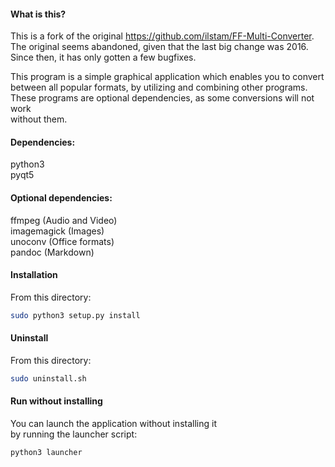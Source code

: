 #### What is this?  
This is a fork of the original https://github.com/ilstam/FF-Multi-Converter.  
The original seems abandoned, given that the last big change was 2016.  
Since then, it has only gotten a few bugfixes.  
  
This program is a simple graphical application which enables you to convert  
between all popular formats, by utilizing and combining other programs.  
These programs are optional dependencies, as some conversions will not work  
without them.  

#### Dependencies:
python3  
pyqt5  

#### Optional dependencies:
ffmpeg (Audio and Video)  
imagemagick (Images)  
unoconv (Office formats)  
pandoc (Markdown)  

#### Installation
From this directory:  
```sh
sudo python3 setup.py install
```  

#### Uninstall
From this directory:  
```sh
sudo uninstall.sh
```

#### Run without installing
You can launch the application without installing it  
by running the launcher script:  
```sh
python3 launcher
```